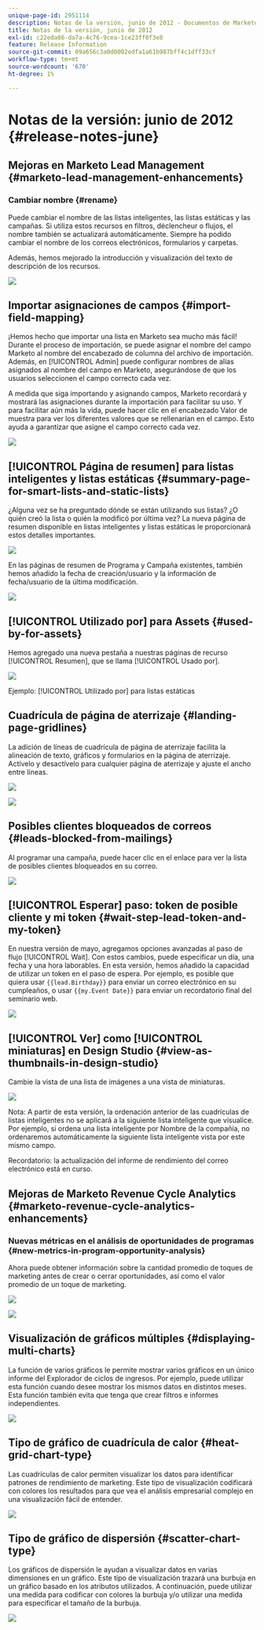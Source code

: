 ```yaml
---
unique-page-id: 2951114
description: Notas de la versión, junio de 2012 - Documentos de Marketo - Documentación del producto
title: Notas de la versión, junio de 2012
exl-id: c22eda86-da7a-4c76-9cea-1ce23ff0f3e8
feature: Release Information
source-git-commit: 09a656c3a0d0002edfa1a61b987bff4c1dff33cf
workflow-type: tm+mt
source-wordcount: '670'
ht-degree: 1%

---
```


# Notas de la versión: junio de 2012 {#release-notes-june}

## Mejoras en Marketo Lead Management {#marketo-lead-management-enhancements}

### Cambiar nombre {#rename}

Puede cambiar el nombre de las listas inteligentes, las listas estáticas y las campañas. Si utiliza estos recursos en filtros, déclencheur o flujos, el nombre también se actualizará automáticamente. Siempre ha podido cambiar el nombre de los correos electrónicos, formularios y carpetas.

Además, hemos mejorado la introducción y visualización del texto de descripción de los recursos.

![](assets/image2014-9-23-10-3a23-3a10.png)

## Importar asignaciones de campos {#import-field-mapping}

¡Hemos hecho que importar una lista en Marketo sea mucho más fácil! Durante el proceso de importación, se puede asignar el nombre del campo Marketo al nombre del encabezado de columna del archivo de importación. Además, en [!UICONTROL Admin] puede configurar nombres de alias asignados al nombre del campo en Marketo, asegurándose de que los usuarios seleccionen el campo correcto cada vez.

A medida que siga importando y asignando campos, Marketo recordará y mostrará las asignaciones durante la importación para facilitar su uso. Y para facilitar aún más la vida, puede hacer clic en el encabezado Valor de muestra para ver los diferentes valores que se rellenarían en el campo. Esto ayuda a garantizar que asigne el campo correcto cada vez.

![](assets/image2014-9-23-10-3a23-3a27.png)

## [!UICONTROL Página de resumen] para listas inteligentes y listas estáticas {#summary-page-for-smart-lists-and-static-lists}

¿Alguna vez se ha preguntado dónde se están utilizando sus listas? ¿O quién creó la lista o quién la modificó por última vez? La nueva página de resumen disponible en listas inteligentes y listas estáticas le proporcionará estos detalles importantes.

![](assets/image2014-9-23-10-3a23-3a40.png)

En las páginas de resumen de Programa y Campaña existentes, también hemos añadido la fecha de creación/usuario y la información de fecha/usuario de la última modificación.

![](assets/image2014-9-23-10-3a23-3a54.png)

## [!UICONTROL Utilizado por] para Assets {#used-by-for-assets}

Hemos agregado una nueva pestaña a nuestras páginas de recurso [!UICONTROL Resumen], que se llama [!UICONTROL Usado por].

![](assets/image2014-9-23-10-3a24-3a5.png)

Ejemplo: [!UICONTROL Utilizado por] para listas estáticas

## Cuadrícula de página de aterrizaje {#landing-page-gridlines}

La adición de líneas de cuadrícula de página de aterrizaje facilita la alineación de texto, gráficos y formularios en la página de aterrizaje. Actívelo y desactívelo para cualquier página de aterrizaje y ajuste el ancho entre líneas.

![](assets/image2014-9-23-10-3a24-3a19.png)

![](assets/image2014-9-23-10-3a24-3a33.png)

## Posibles clientes bloqueados de correos {#leads-blocked-from-mailings}

Al programar una campaña, puede hacer clic en el enlace para ver la lista de posibles clientes bloqueados en su correo.

![](assets/image2014-9-23-10-3a24-3a51.png)

## [!UICONTROL Esperar] paso: token de posible cliente y mi token {#wait-step-lead-token-and-my-token}

En nuestra versión de mayo, agregamos opciones avanzadas al paso de flujo [!UICONTROL Wait]. Con estos cambios, puede especificar un día, una fecha y una hora laborables. En esta versión, hemos añadido la capacidad de utilizar un token en el paso de espera. Por ejemplo, es posible que quiera usar `{{lead.Birthday}}` para enviar un correo electrónico en su cumpleaños, o usar `{{my.Event Date}}` para enviar un recordatorio final del seminario web.

![](assets/image2014-9-23-10-3a25-3a57.png)

## [!UICONTROL Ver] como [!UICONTROL miniaturas] en Design Studio {#view-as-thumbnails-in-design-studio}

Cambie la vista de una lista de imágenes a una vista de miniaturas.

![](assets/image2014-9-23-10-3a26-3a13.png)

Nota: A partir de esta versión, la ordenación anterior de las cuadrículas de listas inteligentes no se aplicará a la siguiente lista inteligente que visualice. Por ejemplo, si ordena una lista inteligente por Nombre de la compañía, no ordenaremos automáticamente la siguiente lista inteligente vista por este mismo campo.

Recordatorio: la actualización del informe de rendimiento del correo electrónico está en curso.

## Mejoras de Marketo Revenue Cycle Analytics {#marketo-revenue-cycle-analytics-enhancements}

### Nuevas métricas en el análisis de oportunidades de programas  {#new-metrics-in-program-opportunity-analysis}

Ahora puede obtener información sobre la cantidad promedio de toques de marketing antes de crear o cerrar oportunidades, así como el valor promedio de un toque de marketing.

![](assets/image2014-9-23-10-3a26-3a30.png)

![](assets/image2014-9-23-10-3a26-3a41.png)

## Visualización de gráficos múltiples {#displaying-multi-charts}

La función de varios gráficos le permite mostrar varios gráficos en un único informe del Explorador de ciclos de ingresos. Por ejemplo, puede utilizar esta función cuando desee mostrar los mismos datos en distintos meses. Esta función también evita que tenga que crear filtros e informes independientes.

![](assets/image2014-9-23-10-3a27-3a41.png)

## Tipo de gráfico de cuadrícula de calor  {#heat-grid-chart-type}

Las cuadrículas de calor permiten visualizar los datos para identificar patrones de rendimiento de marketing. Este tipo de visualización codificará con colores los resultados para que vea el análisis empresarial complejo en una visualización fácil de entender.

![](assets/image2014-9-23-10-3a28-3a21.png)

## Tipo de gráfico de dispersión  {#scatter-chart-type}

Los gráficos de dispersión le ayudan a visualizar datos en varias dimensiones en un gráfico. Este tipo de visualización trazará una burbuja en un gráfico basado en los atributos utilizados. A continuación, puede utilizar una medida para codificar con colores la burbuja y/o utilizar una medida para especificar el tamaño de la burbuja.

![](assets/image2014-9-23-10-3a29-3a7.png)
